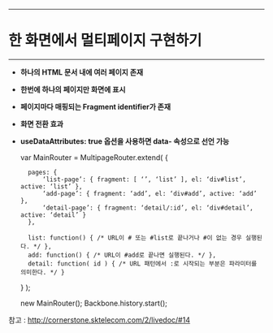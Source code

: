 <!--
{
	"title": "한 화면에서 멀티페이지 구현하기",
	"group": 1,
	"order": 20
}
-->

-----------------------

# 한 화면에서 멀티페이지 구현하기  #

-----------------------

- **하나의 HTML 문서 내에 여러 페이지 존재**  
- **한번에 하나의 페이지만 화면에 표시**  
- **페이지마다 매핑되는 Fragment identifier가 존재**  
- **화면 전환 효과**
- **useDataAttributes: true 옵션을 사용하면 data- 속성으로 선언 가능**

	var MainRouter = MultipageRouter.extend( {

		pages: {
			‘list-page’: { fragment: [ ‘’, ‘list’ ], el: ‘div#list’, active: ‘list’ },
			‘add-page’: { fragment: ‘add’, el: ‘div#add’, active: ‘add’ },
			‘detail-page’: { fragment: ‘detail/:id’, el: ‘div#detail’, active: ‘detail’ }
		},
		
		list: function() { /* URL이 # 또는 #list로 끝나거나 #이 없는 경우 실행된다. */ },
		add: function() { /* URL이 #add로 끝나면 실행된다. */ },
		detail: function( id ) { /* URL 패턴에서 :로 시작되는 부분은 파라미터를 의미한다. */ }
	} );

	new MainRouter();
	Backbone.history.start();

참고 : <http://cornerstone.sktelecom.com/2/livedoc/#14>

